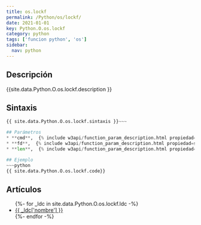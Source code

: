 ```yaml
---
title: os.lockf
permalink: /Python/os/lockf/
date: 2021-01-01
key: Python.O.os.lockf
category: python
tags: ['funcion python', 'os']
sidebar: 
  nav: python
---
```


## Descripción
{{site.data.Python.O.os.lockf.description }}

## Sintaxis
~~~python
{{ site.data.Python.O.os.lockf.sintaxis }}~~~

## Parámetros
* **cmd**,  {% include w3api/function_param_description.html propiedad=site.data.Python.O.os.lockf valor="cmd" %}
* **fd**,  {% include w3api/function_param_description.html propiedad=site.data.Python.O.os.lockf valor="fd" %}
* **len**,  {% include w3api/function_param_description.html propiedad=site.data.Python.O.os.lockf valor="len" %}

## Ejemplo
~~~python
{{ site.data.Python.O.os.lockf.code}}
~~~

## Artículos
<ul>
{%- for _ldc in site.data.Python.O.os.lockf.ldc -%}
   <li>
       <a href="{{_ldc['url'] }}">{{ _ldc['nombre'] }}</a>
   </li>
{%- endfor -%}
</ul>
